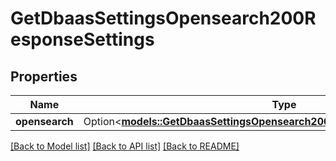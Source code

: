# GetDbaasSettingsOpensearch200ResponseSettings

## Properties

Name | Type | Description | Notes
------------ | ------------- | ------------- | -------------
**opensearch** | Option<[**models::GetDbaasSettingsOpensearch200ResponseSettingsOpensearch**](get_dbaas_settings_opensearch_200_response_settings_opensearch.md)> |  | [optional]

[[Back to Model list]](../README.md#documentation-for-models) [[Back to API list]](../README.md#documentation-for-api-endpoints) [[Back to README]](../README.md)


